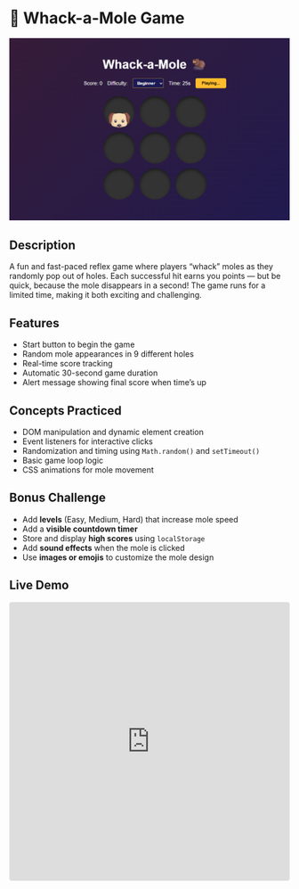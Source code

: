 # 🦫 Whack-a-Mole Game

![Whack-a-Mole Preview](../../assets/whack-a-mole.png)

## Description

A fun and fast-paced reflex game where players “whack” moles as they randomly pop out of holes. Each successful hit earns you points — but be quick, because the mole disappears in a second! The game runs for a limited time, making it both exciting and challenging.

## Features

- Start button to begin the game  
- Random mole appearances in 9 different holes  
- Real-time score tracking  
- Automatic 30-second game duration  
- Alert message showing final score when time’s up  

## Concepts Practiced

- DOM manipulation and dynamic element creation  
- Event listeners for interactive clicks  
- Randomization and timing using `Math.random()` and `setTimeout()`  
- Basic game loop logic  
- CSS animations for mole movement  

## Bonus Challenge

- Add **levels** (Easy, Medium, Hard) that increase mole speed  
- Add a **visible countdown timer**  
- Store and display **high scores** using `localStorage`  
- Add **sound effects** when the mole is clicked  
- Use **images or emojis** to customize the mole design  

## Live Demo

<div align="center">
<iframe src="https://codesandbox.io/p/sandbox/hwr4cq"
     style="width:100%; height: 500px; border:0; border-radius: 4px; overflow:hidden;"
     title="whack-a-mole-game"
     allow="accelerometer; ambient-light-sensor; camera; encrypted-media; geolocation; gyroscope; hid; microphone; midi; payment; usb; vr; xr-spatial-tracking"
     sandbox="allow-forms allow-modals allow-popups allow-presentation allow-same-origin allow-scripts"
></iframe>
</div>

